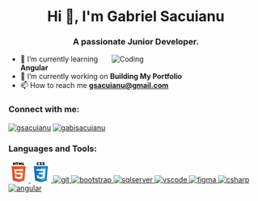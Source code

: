 <h1 align="center">Hi 👋, I'm Gabriel Sacuianu</h1>
<h3 align="center">A passionate Junior Developer.</h3>
<img align="right" alt="Coding" title="hey, I am coding" width="300" src="https://media1.giphy.com/media/v1.Y2lkPTc5MGI3NjExYWNhcWl4MzlzOWZiN3BscXRheTZxMDJ3cGc5cWJtZnNhaTBncXVxciZlcD12MV9pbnRlcm5hbF9naWZfYnlfaWQmY3Q9Zw/qgQUggAC3Pfv687qPC/giphy.gif"> 

- 🌱 I’m currently learning **Angular**
- 🔭 I’m currently working on **Building My Portfolio**
- 📫 How to reach me **gsacuianu@gmail.com**

<h3 align="left">Connect with me:</h3>
<p align="left">
<a href="https://twitter.com/gsacuianu" target="blank"><img align="center" src="https://raw.githubusercontent.com/rahuldkjain/github-profile-readme-generator/master/src/images/icons/Social/twitter.svg" alt="gsacuianu" height="30" width="40" /></a>
<a href="https://linkedin.com/in/gabisacuianu" target="blank"><img align="center" src="https://raw.githubusercontent.com/rahuldkjain/github-profile-readme-generator/master/src/images/icons/Social/linked-in-alt.svg" alt="gabisacuianu" height="30" width="40" /></a>
</p>

<h3 align="left">Languages and Tools:</h3>
<p align="left"> 
  <a href="https://www.w3.org/html/" target="_blank" rel="noreferrer" title="HTML5"> <img src="https://raw.githubusercontent.com/devicons/devicon/master/icons/html5/html5-original-wordmark.svg" alt="html5" width="40" height="40"/> </a>
  <a href="https://www.w3schools.com/css/" target="_blank" rel="noreferrer" title="CSS3"> <img src="https://raw.githubusercontent.com/devicons/devicon/master/icons/css3/css3-original-wordmark.svg" alt="css3" width="40" height="40"/> </a>
  <a href="https://git-scm.com/" target="_blank" rel="noreferrer" title="GIT"> <img src="https://www.vectorlogo.zone/logos/git-scm/git-scm-icon.svg" alt="git" width="40" height="40"/> </a> 
  <a href="https://getbootstrap.com" target="_blank" rel="noreferrer" title="Bootstrap" height="40" width="40" > <img src="https://upload.wikimedia.org/wikipedia/commons/thumb/b/b2/Bootstrap_logo.svg/1024px-Bootstrap_logo.svg.png" alt="bootstrap" width="40" height="40"/> </a> 
  <a href="https://www.sqlservertutorial.net/" target="_blank" rel="noreferrer" title="SQL Server"> <img src="https://storage.subs.noventiq.com/public/images/market_setting/logotype/81859/SQL1.png" alt="sqlserver" width="40" height="40"/> </a>
   <a href="https://code.visualstudio.com/brand" target="_blank" rel="noreferrer" title="VSCode"> <img src="https://cdn.icon-icons.com/icons2/2107/PNG/512/file_type_vscode_icon_130084.png" alt="vscode" width="40" height="40"/> </a> 
  <a href="https://www.figma.com/community" target="_blank" rel="noreferrer" title="Figma"> <img src="https://cdn-icons-png.flaticon.com/512/5968/5968705.png" alt="figma" width="40" height="40"/> </a> 
  <a href="https://learn.microsoft.com/en-us/dotnet/csharp/" target="_blank" rel="noreferrer"> <img src="https://www.jetbrains.com/guide/assets/csharp-logo-265a149e.svg" alt="csharp" width="40" height="40"/> </a> 
  <a href="https://angular.dev/" target="_blank" rel="noreferrer"> <img src="https://houseofangular.io/wp-content/uploads/2023/11/AngularLogoGradient.png" alt="angular" width="40" height="40"/> </a>
 
</p>


